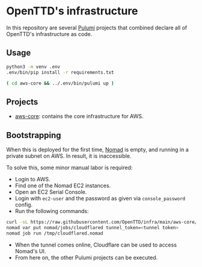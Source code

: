 # OpenTTD's infrastructure

In this repository are several [Pulumi](pulumi.com/) projects that combined declare all of OpenTTD's infrastructure as code.

## Usage

```bash
python3 -m venv .env
.env/bin/pip install -r requirements.txt

( cd aws-core && ../.env/bin/pulumi up )
```

## Projects

- [aws-core](./aws-core): contains the core infrastructure for AWS.

## Bootstrapping

When this is deployed for the first time, [Nomad](https://www.hashicorp.com/products/nomad) is empty, and running in a private subnet on AWS.
In result, it is inaccessible.

To solve this, some minor manual labor is required:
- Login to AWS.
- Find one of the Nomad EC2 instances.
- Open an EC2 Serial Console.
- Login with `ec2-user` and the password as given via `console_password` config.
- Run the following commands:

```bash
curl -sL https://raw.githubusercontent.com/OpenTTD/infra/main/aws-core/files/cloudflared.nomad -o /tmp/cloudflared.nomad
nomad var put nomad/jobs/cloudflared tunnel_token=<tunnel token>
nomad job run /tmp/cloudflared.nomad
```

- When the tunnel comes online, Cloudflare can be used to access Nomad's UI.
- From here on, the other Pulumi projects can be executed.
